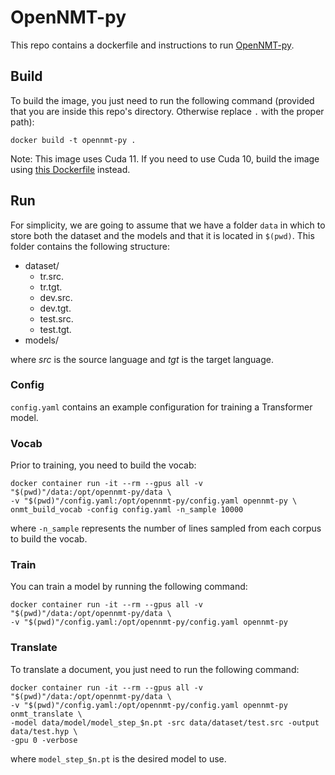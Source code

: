 # OpenNMT-py
This repo contains a dockerfile and instructions to run [OpenNMT-py](https://github.com/OpenNMT/OpenNMT-py).

## Build
To build the image, you just need to run the following command (provided that you are inside this repo's directory. Otherwise replace `.` with the proper path):

```
docker build -t opennmt-py .
```

Note: This image uses Cuda 11. If you need to use Cuda 10, build the image using [this Dockerfile](cuda10/Dockerfile) instead.

## Run
For simplicity, we are going to assume that we have a folder `data` in which to store both the dataset and the models and that it is located in `$(pwd)`. This folder contains the following structure:

* dataset/
  * tr.src.
  * tr.tgt.
  * dev.src.
  * dev.tgt.
  * test.src.
  * test.tgt.
* models/

where *src* is the source language and *tgt* is the target language.

### Config
`config.yaml` contains an example configuration for training a Transformer model.

### Vocab
Prior to training, you need to build the vocab:

```
docker container run -it --rm --gpus all -v "$(pwd)"/data:/opt/opennmt-py/data \
-v "$(pwd)"/config.yaml:/opt/opennmt-py/config.yaml opennmt-py \
onmt_build_vocab -config config.yaml -n_sample 10000
```

where `-n_sample` represents the number of lines sampled from each corpus to build the vocab.

### Train
You can train a model by running the following command:

```
docker container run -it --rm --gpus all -v "$(pwd)"/data:/opt/opennmt-py/data \
-v "$(pwd)"/config.yaml:/opt/opennmt-py/config.yaml opennmt-py
```

### Translate
To translate a document, you just need to run the following command:

```
docker container run -it --rm --gpus all -v "$(pwd)"/data:/opt/opennmt-py/data \
-v "$(pwd)"/config.yaml:/opt/opennmt-py/config.yaml opennmt-py onmt_translate \
-model data/model/model_step_$n.pt -src data/dataset/test.src -output data/test.hyp \
-gpu 0 -verbose
```

where `model_step_$n.pt` is the desired model to use.
